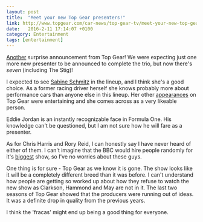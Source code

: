 ```yaml
---
layout: post
title:  "Meet your new Top Gear presenters!"
link: http://www.topgear.com/car-news/top-gear-tv/meet-your-new-top-gear-presenters
date:   2016-2-11 17:14:07 +0100
category: Entertainment
tags: [entertainment]
---
```


[Another][mlbtg] surprise announcement from Top Gear! We were expecting just one more new presenter to be announced to complete the trio, but now there's *seven* (including The Stig)!

I expected to see [Sabine Schmitz][sabine] in the lineup, and I think she's a good choice. As a former racing driver herself she knows probably more about performance cars than anyone else in this lineup. Her other [appearances][sstga] on Top Gear were entertaining and she comes across as a very likeable person. 

Eddie Jordan is an instantly recognizable face in Formula One. His knowledge can't be questioned, but I am not sure how he will fare as a presenter. 

As for Chris Harris and Rory Reid, I can honestly say I have never heard of either of them. I can't imagine that the BBC would hire people randomly for it's [biggest][bigtg] show, so I've no worries about these guys.

One thing is for sure - Top Gear as we know it is gone. The show looks like it will be a completely different breed than it was before. I can't understand how people are getting so worked up about how they refuse to watch the new show as Clarkson, Hammond and May are not in it. The last two seasons of Top Gear showed that the producers were running out of ideas. It was a definite drop in quality from the previous years.

I think the 'fracas' might end up being a good thing for everyone.

[mlbtg]:http://www.colm.io/2016/02/06/matt-leblanc-joins-top-gear
[sabine]:https://en.wikipedia.org/wiki/Sabine_Schmitz
[sstga]:http://www.topgear.com/videos/sabine-schmitz-vs-jeremy-clarkson-part-12-series-6-episode-7
[bigtg]:http://www.theguardian.com/media/2015/mar/11/top-gear-bbc-jeremy-clarkson
